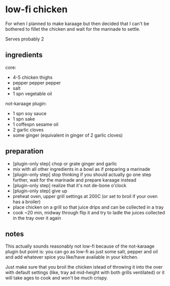 # low-fi chicken

For when I planned to make karaage but then decided that I can't be bothered to fillet the chicken and wait for the marinade to settle.

Serves probably 2

## ingredients

core:
- 4-5 chicken thighs
- pepper pepper pepper
- salt
- 1 spn vegetable oil

not-karaage plugin:
- 1 spn soy sauce
- 1 spn sake
- 1 coffespn sesame oil
- 2 garlic cloves
- some ginger (equivalent in ginger of 2 garlic cloves)

## preparation

- [plugin-only step] chop or grate ginger and garlic 
- mix with all other ingredients in a bowl as if preparing a marinade
- [plugin-only step] stop thinking if you should actually go one step further, wait for the marinade and prepare karaage instead
- [plugin-only step] realize that it's not de-bone o'clock
- [plugin-only step] give up
- preheat oven, upper grill settings at 200C (or set to broil if your oven has a broiler)
- place chicken on a grill so that juice drips and can be collected in a tray
- cook ~20 min, midway through flip it and try to ladle the juices collected in the tray over it again

## notes

This actually sounds reasonably not low-fi because of the not-karaage plugin but point is: you can go as low-fi as just some salt, pepper and oil and add whatever spice you like/have available in your kitchen.

Just make sure that you broil the chicken istead of throwing it into the over with default settings (like, tray ad mid-height with both grills ventilated) or it will take ages to cook and won't be much crispy.